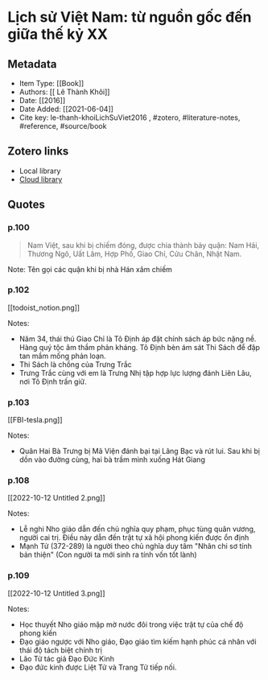 # Lịch sử Việt Nam: từ nguồn gốc đến giữa thế kỷ XX

## Metadata

- Item Type: [[Book]]
- Authors: [[ Lê Thành Khôi]]
- Date: [[2016]]
- Date Added: [[2021-06-04]]
- Cite key: le-thanh-khoiLichSuViet2016
, #zotero, #literature-notes, #reference, #source/book 

## Zotero links

- Local library
- [Cloud library](http://zotero.org/users/2023153/items/KCHM6CV7)

## Quotes

### p.100

> Nam Việt, sau khi bị chiếm đóng, được chia thành bảy quận: Nam Hải, Thương Ngô, Uất Lâm, Hợp Phố, Giao Chỉ, Cửu Chân, Nhật Nam.

Note: Tên gọi các quận khi bị nhà Hán xâm chiếm

### p.102

[[todoist_notion.png]]

Notes:
- Năm 34, thái thú Giao Chỉ là Tô Định áp đặt chính sách áp bức nặng nề. Hàng quý tộc âm thầm phản kháng. Tô Định bèn ám sát Thi Sách để đập tan mầm mống phản loạn.
- Thi Sách là chồng của Trưng Trắc
- Trưng Trắc cùng với em là Trưng Nhị tập hợp lực lượng đánh Liên Lâu, nơi Tô Định trấn giữ.

### p.103

[[FBI-tesla.png]]

Notes:
- Quân Hai Bà Trưng bị Mã Viện đánh bại tại Lãng Bạc và rút lui. Sau khi bị dồn vào đường cùng, hai bà trầm mình xuống Hát Giang

### p.108

[[2022-10-12 Untitled 2.png]]

Notes:
- Lễ nghi Nho giáo dẫn đến chủ nghĩa quy phạm, phục tùng quân vương, người cai trị. Điều này dẫn đến trật tự xã hội phong kiến được ổn định
- Mạnh Tử (372-289) là người theo chủ nghĩa duy tâm "Nhân chi sơ tính bản thiện" (Con người ta mới sinh ra tính vốn tốt lành)

### p.109

[[2022-10-12 Untitled 3.png]]

Notes:
- Học thuyết Nho giáo mập mờ nước đôi trong việc trật tự của chế độ phong kiến
- Đạo giáo ngược với Nho giáo, Đạo giáo tìm kiếm hạnh phúc cá nhân với thái độ tách biệt chính trị
- Lão Tử tác giả Đạo Đức Kinh
- Đạo đức kinh được Liệt Tử và Trang Tử tiếp nối.